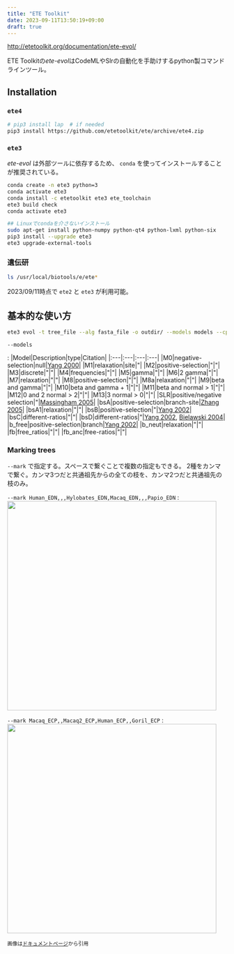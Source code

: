 ```yaml
---
title: "ETE Toolkit"
date: 2023-09-11T13:50:19+09:00
draft: true
---
```


http://etetoolkit.org/documentation/ete-evol/

ETE Toolkitの*ete-evol*はCodeMLやSlrの自動化を手助けするpython製コマンドラインツール。


## Installation

### `ete4`

```sh
# pip3 install lap  # if needed
pip3 install https://github.com/etetoolkit/ete/archive/ete4.zip
```

### `ete3`

*ete-evol* は外部ツールに依存するため、
`conda` を使ってインストールすることが推奨されている。

```sh
conda create -n ete3 python=3
conda activate ete3
conda install -c etetoolkit ete3 ete_toolchain
ete3 build check
conda activate ete3

## Linuxでcondaを介さないインストール
sudo apt-get install python-numpy python-qt4 python-lxml python-six
pip3 install --upgrade ete3
ete3 upgrade-external-tools
```

### 遺伝研

```sh
ls /usr/local/biotools/e/ete*
```

2023/09/11時点で `ete2` と `ete3` が利用可能。


## 基本的な使い方

```sh
ete3 evol -t tree_file --alg fasta_file -o outdir/ --models models --cpu N
```

`--models`

: |Model|Description|type|Citation|
|:---|:---|:---|:---|
|M0|negative-selection|null|[Yang 2000][Y00]|
|M1|relaxation|site|"|
|M2|positive-selection|"|"|
|M3|discrete|"|"|
|M4|frequencies|"|"|
|M5|gamma|"|"|
|M6|2 gamma|"|"|
|M7|relaxation|"|"|
|M8|positive-selection|"|"|
|M8a|relaxation|"|"|
|M9|beta and gamma|"|"|
|M10|beta and gamma + 1|"|"|
|M11|beta and normal > 1|"|"|
|M12|0 and 2 normal > 2|"|"|
|M13|3 normal > 0|"|"|
|SLR|positive/negative selection|"|[Massingham 2005][M05]|
|bsA|positive-selection|branch-site|[Zhang 2005][Z05]|
|bsA1|relaxation|"|"|
|bsB|positive-selection|"|[Yang 2002][Y02]|
|bsC|different-ratios|"|"|
|bsD|different-ratios|"|[Yang 2002][Y02], [Bielawski 2004][B04]|
|b_free|positive-selection|branch|[Yang 2002][Y02]|
|b_neut|relaxation|"|"|
|fb|free_ratios|"|"|
|fb_anc|free-ratios|"|"|

[Y00]: http://www.genetics.org/content/155/1/431.short
[M05]: http://www.genetics.org/content/169/3/1753.abstract
[Z05]: http://mbe.oxfordjournals.org/content/22/12/2472.short
[Y02]: https://doi.org/10.1093/oxfordjournals.molbev.a004148
[B04]: http://link.springer.com/article/10.1007/s00239-004-2597-8


### Marking trees

`--mark` で指定する。スペースで繋ぐことで複数の指定もできる。
2種をカンマで繋ぐ。カンマ3つだと共通祖先からの全ての枝を、カンマ2つだと共通祖先の枝のみ。

`--mark Human_EDN,,,Hylobates_EDN,Macaq_EDN,,,Papio_EDN`
: <img src="http://etetoolkit.org/static/img/evol_tree_marked_cplx1.png" width="480">

`--mark Macaq_ECP,,Macaq2_ECP,Human_ECP,,Goril_ECP`
: <img src="http://etetoolkit.org/static/img/evol_tree_marked_cplx2.png" width="480">

<small>画像は[ドキュメントページ](http://etetoolkit.org/documentation/ete-evol/)から引用</small>
